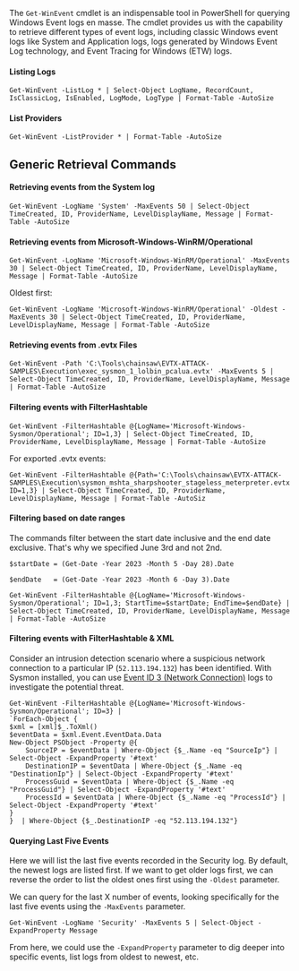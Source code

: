 The `Get-WinEvent` cmdlet is an indispensable tool in PowerShell for querying Windows Event logs en masse. The cmdlet provides us with the capability to retrieve different types of event logs, including classic Windows event logs like System and Application logs, logs generated by Windows Event Log technology, and Event Tracing for Windows (ETW) logs.

#### Listing Logs

```powershell-session
Get-WinEvent -ListLog * | Select-Object LogName, RecordCount, IsClassicLog, IsEnabled, LogMode, LogType | Format-Table -AutoSize
```

#### List Providers

```powershell-session
Get-WinEvent -ListProvider * | Format-Table -AutoSize
```

## Generic Retrieval Commands

#### Retrieving events from the System log

```powershell-session
Get-WinEvent -LogName 'System' -MaxEvents 50 | Select-Object TimeCreated, ID, ProviderName, LevelDisplayName, Message | Format-Table -AutoSize
```

#### Retrieving events from Microsoft-Windows-WinRM/Operational

```powershell-session
Get-WinEvent -LogName 'Microsoft-Windows-WinRM/Operational' -MaxEvents 30 | Select-Object TimeCreated, ID, ProviderName, LevelDisplayName, Message | Format-Table -AutoSize
```

Oldest first:

```powershell-session
Get-WinEvent -LogName 'Microsoft-Windows-WinRM/Operational' -Oldest -MaxEvents 30 | Select-Object TimeCreated, ID, ProviderName, LevelDisplayName, Message | Format-Table -AutoSize
```

#### Retrieving events from .evtx Files

```powershell-session
Get-WinEvent -Path 'C:\Tools\chainsaw\EVTX-ATTACK-SAMPLES\Execution\exec_sysmon_1_lolbin_pcalua.evtx' -MaxEvents 5 | Select-Object TimeCreated, ID, ProviderName, LevelDisplayName, Message | Format-Table -AutoSize
```

#### Filtering events with FilterHashtable

```powershell-session
Get-WinEvent -FilterHashtable @{LogName='Microsoft-Windows-Sysmon/Operational'; ID=1,3} | Select-Object TimeCreated, ID, ProviderName, LevelDisplayName, Message | Format-Table -AutoSize
```

For exported .evtx events:

```powershell-session
Get-WinEvent -FilterHashtable @{Path='C:\Tools\chainsaw\EVTX-ATTACK-SAMPLES\Execution\sysmon_mshta_sharpshooter_stageless_meterpreter.evtx'; ID=1,3} | Select-Object TimeCreated, ID, ProviderName, LevelDisplayName, Message | Format-Table -AutoSiz
```

#### Filtering based on date ranges

The commands filter between the start date inclusive and the end date exclusive. That's why we specified June 3rd and not 2nd.

```powershell-session
$startDate = (Get-Date -Year 2023 -Month 5 -Day 28).Date
```
```
$endDate   = (Get-Date -Year 2023 -Month 6 -Day 3).Date
```
```
Get-WinEvent -FilterHashtable @{LogName='Microsoft-Windows-Sysmon/Operational'; ID=1,3; StartTime=$startDate; EndTime=$endDate} | Select-Object TimeCreated, ID, ProviderName, LevelDisplayName, Message | Format-Table -AutoSize
```

#### Filtering events with FilterHashtable & XML

Consider an intrusion detection scenario where a suspicious network connection to a particular IP (`52.113.194.132`) has been identified. With Sysmon installed, you can use [Event ID 3 (Network Connection)](https://www.ultimatewindowssecurity.com/securitylog/encyclopedia/event.aspx?eventid=90003) logs to investigate the potential threat.

```powershell-session
Get-WinEvent -FilterHashtable @{LogName='Microsoft-Windows-Sysmon/Operational'; ID=3} |
`ForEach-Object {
$xml = [xml]$_.ToXml()
$eventData = $xml.Event.EventData.Data
New-Object PSObject -Property @{
    SourceIP = $eventData | Where-Object {$_.Name -eq "SourceIp"} | Select-Object -ExpandProperty '#text'
    DestinationIP = $eventData | Where-Object {$_.Name -eq "DestinationIp"} | Select-Object -ExpandProperty '#text'
    ProcessGuid = $eventData | Where-Object {$_.Name -eq "ProcessGuid"} | Select-Object -ExpandProperty '#text'
    ProcessId = $eventData | Where-Object {$_.Name -eq "ProcessId"} | Select-Object -ExpandProperty '#text'
}
}  | Where-Object {$_.DestinationIP -eq "52.113.194.132"}
```

#### Querying Last Five Events

Here we will list the last five events recorded in the Security log. By default, the newest logs are listed first. If we want to get older logs first, we can reverse the order to list the oldest ones first using the `-Oldest` parameter.

We can query for the last X number of events, looking specifically for the last five events using the `-MaxEvents` parameter.

```powershell-session
Get-WinEvent -LogName 'Security' -MaxEvents 5 | Select-Object -ExpandProperty Message
```

From here, we could use the `-ExpandProperty` parameter to dig deeper into specific events, list logs from oldest to newest, etc.
